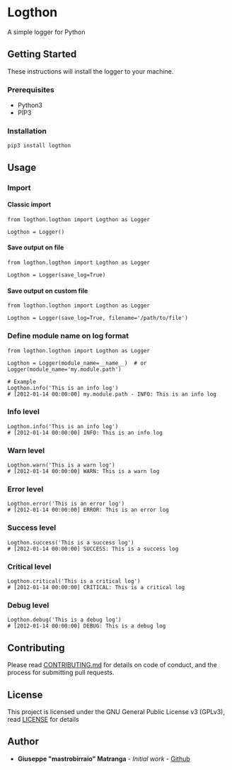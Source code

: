 # Logthon

A simple logger for Python

## Getting Started

These instructions will install the logger to your machine.

### Prerequisites

* Python3
* PIP3

### Installation

```
pip3 install logthon
```

## Usage


### Import

#### Classic import

```
from logthon.logthon import Logthon as Logger

Logthon = Logger()
```

#### Save output on file

```
from logthon.logthon import Logthon as Logger

Logthon = Logger(save_log=True)
```

#### Save output on custom file

```
from logthon.logthon import Logthon as Logger

Logthon = Logger(save_log=True, filename='/path/to/file')
```

### Define module name on log format

```
from logthon.logthon import Logthon as Logger

Logthon = Logger(module_name=__name__)  # or Logger(module_name='my.module.path')

# Example
Logthon.info('This is an info log')
# [2012-01-14 00:00:00] my.module.path - INFO: This is an info log
```

### Info level

```
Logthon.info('This is an info log')
# [2012-01-14 00:00:00] INFO: This is an info log
```

### Warn level

```
Logthon.warn('This is a warn log')
# [2012-01-14 00:00:00] WARN: This is a warn log
```

### Error level

```
Logthon.error('This is an error log')
# [2012-01-14 00:00:00] ERROR: This is an error log
```

### Success level

```
Logthon.success('This is a success log')
# [2012-01-14 00:00:00] SUCCESS: This is a success log
```

### Critical level

```
Logthon.critical('This is a critical log')
# [2012-01-14 00:00:00] CRITICAL: This is a critical log
```

### Debug level

```
Logthon.debug('This is a debug log')
# [2012-01-14 00:00:00] DEBUG: This is a debug log
```

## Contributing

Please read [CONTRIBUTING.md](CONTRIBUTING.md) for details on code of conduct, and the process for submitting pull requests.

## License

This project is licensed under the GNU General Public License v3 (GPLv3), read [LICENSE](LICENSE) for details 

## Author

* **Giuseppe "mastrobirraio" Matranga** - *Initial work* - [Github](https://github.com/mastrobirraio)

